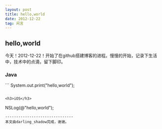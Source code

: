 ```yaml
---
layout: post
title: hello,world
date: 2012-12-22
tag: 闲言
---             
```

hello,world
----------

今天！2012-12-22！开始了在github搭建博客的进程。慢慢的开始，记录下生活中，技术中的点滴，留下脚印。

<h3>Java</h3>
```
System.out.print("hello,world");

```

<h3>iOS</h3>
```
NSLog(@"hello,world");

```
-------------------------------
本文由darling_shadow完成，谢谢。
 
 

